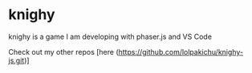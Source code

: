 # knighy
knighy is a game I am developing with phaser.js and VS Code

Check out my other repos [here (https://github.com/lolpakichu/knighy-js.git)]